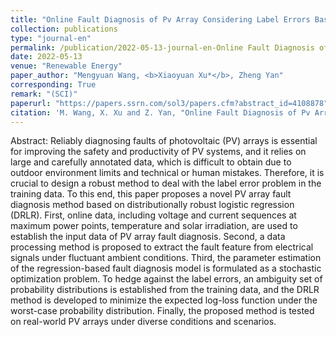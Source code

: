 ```yaml
---
title: "Online Fault Diagnosis of Pv Array Considering Label Errors Based on Distributionally Robust Logistic Regression"
collection: publications
type: "journal-en"
permalink: /publication/2022-05-13-journal-en-Online Fault Diagnosis of Pv Array Considering Label Errors Based on Distributionally Robust Logistic Regression
date: 2022-05-13
venue: "Renewable Energy"
paper_author: "Mengyuan Wang, <b>Xiaoyuan Xu*</b>, Zheng Yan"
corresponding: True
remark: "(SCI)"
paperurl: "https://papers.ssrn.com/sol3/papers.cfm?abstract_id=4108878"
citation: 'M. Wang, X. Xu and Z. Yan, "Online Fault Diagnosis of Pv Array Considering Label Errors Based on Distributionally Robust Logistic Regression," <i>Renewable Energy</i>, 2022. (Accept)'
---
```


Abstract:
Reliably diagnosing faults of photovoltaic (PV) arrays is essential for improving the safety and productivity of PV systems, and it relies on large and carefully annotated data, which is difficult to obtain due to outdoor environment limits and technical or human mistakes. Therefore, it is crucial to design a robust method to deal with the label error problem in the training data. To this end, this paper proposes a novel PV array fault diagnosis method based on distributionally robust logistic regression (DRLR). First, online data, including voltage and current sequences at maximum power points, temperature and solar irradiation, are used to establish the input data of PV array fault diagnosis. Second, a data processing method is proposed to extract the fault feature from electrical signals under fluctuant ambient conditions. Third, the parameter estimation of the regression-based fault diagnosis model is formulated as a stochastic optimization problem. To hedge against the label errors, an ambiguity set of probability distributions is established from the training data, and the DRLR method is developed to minimize the expected log-loss function under the worst-case probability distribution. Finally, the proposed method is tested on real-world PV arrays under diverse conditions and scenarios.